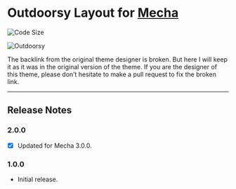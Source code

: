 Outdoorsy Layout for [Mecha](https://github.com/mecha-cms/mecha)
================================================================

![Code Size](https://img.shields.io/github/languages/code-size/mecha-cms/y.outdoorsy?color=%23444&style=for-the-badge)

![Outdoorsy](https://user-images.githubusercontent.com/1669261/128197559-4c0e2ff2-42ec-4174-85ff-5fb9cf0e6abf.png)

The backlink from the original theme designer is broken. But here I will keep it as it was in the original version of the theme. If you are the designer of this theme, please don’t hesitate to make a pull request to fix the broken link.

---

Release Notes
-------------

### 2.0.0

 - [x] Updated for Mecha 3.0.0.

### 1.0.0

 - Initial release.